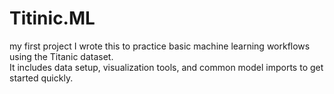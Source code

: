 # Titinic.ML
my first project
I wrote this to practice basic machine learning workflows using the Titanic dataset.  
It includes data setup, visualization tools, and common model imports to get started quickly.
